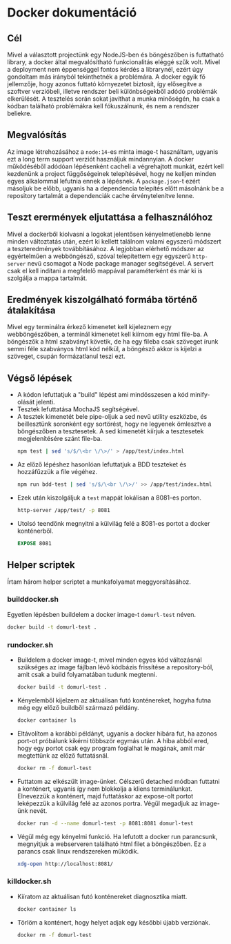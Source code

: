# Docker dokumentáció

## Cél
Mivel a választott projectünk egy NodeJS-ben és böngészőben is futtatható library, a docker által megvalósítható funkcionalitás eléggé szűk volt. Mivel a deployment nem éppenséggel fontos kérdés a librarynél, ezért úgy gondoltam más irányból tekinthetnék a problémára. A docker egyik fő jellemzője, hogy azonos futtató környezetet biztosít, így elősegítve a szoftver verzióbeli, illetve rendszer beli különbségekből adódó problémák elkerülését. A tesztelés során sokat javíthat a munka minőségén, ha csak a kódban található problémákra kell fókuszálnunk, és nem a rendszer beliekre.

## Megvalósítás
Az image létrehozásához a `node:14`-es minta image-t használtam, ugyanis ezt a long term support verziót használjuk mindannyian. A docker működéséből adódóan lépésenként cacheli a végrehajtott munkát, ezért kell kezdenünk a project függőségeinek telepítésével, hogy ne kelljen minden egyes alkalommal lefutnia ennek a lépésnek. A `package.json`-t ezért másoljuk be előbb, ugyanis ha a dependencia telepítés előtt másolnánk be a repository tartalmát a dependenciák cache érvénytelenítve lenne.

## Teszt erermények eljutattása a felhasználóhoz
Mivel a dockerből kiolvasni a logokat jelentősen kényelmetlenebb lenne minden változtatás után, ezért ki kellett találnom valami egyszerű módszert a teszteredmények továbbításához. A legjobban elérhető módszer az egyértelműen a webböngésző, szóval telepítettem egy egyszerű `http-server` nevű csomagot a Node package manager segítségével. A servert csak el kell indítani a megfelelő mappával paraméterként és már ki is szolgálja a mappa tartalmát.

## Eredmények kiszolgálható formába történő átalakítása
Mivel egy terminálra érkező kimenetet kell kijeleznem egy webböngészőben, a terminál kimenetet kell kiírnom egy html file-ba. A böngészők a html szabványt követik, de ha egy fileba csak szöveget írunk semmi féle szabványos html kód nélkül, a böngésző akkor is kijelzi a szöveget, csupán formázatlanul teszi ezt.

## Végső lépések
- A kódon lefuttatjuk a "build" lépést ami mindösszesen a kód minify-olását jelenti.
- Tesztek lefuttatása MochaJS segítségével.
- A tesztek kimenetét bele pipe-oljuk a sed nevű utility eszközbe, és beillesztünk soronként egy sortörést, hogy ne legyenek ömlesztve a böngészőben a tesztesetek. A sed kimenetét kiírjuk a tesztesetek megjelenítésére szánt file-ba.
  ```bash
  npm test | sed 's/$/\<br \/\>/' > /app/test/index.html
  ```
- Az előző lépéshez hasonlóan lefuttatjuk a BDD teszteket és hozzáfűzzük a file végéhez.
  ```bash
  npm run bdd-test | sed 's/$/\<br \/\>/' >> /app/test/index.html
  ```
- Ezek után kiszolgáljuk a `test` mappát lokálisan a 8081-es porton.
  ```bash
  http-server /app/test/ -p 8081
  ```
- Utolsó teendőnk megnyitni a külvilág felé a 8081-es portot a docker konténerből.
  ```dockerfile
  EXPOSE 8081
  ```

## Helper scriptek
Írtam három helper scriptet a munkafolyamat meggyorsításához.

### builddocker.sh
Egyetlen lépésben buildelem a docker image-t `domurl-test` néven.
  ```bash
  docker build -t domurl-test .
  ```

### rundocker.sh
- Buildelem a docker image-t, mivel minden egyes kód változásnál szükséges az image fájlban lévő kódbázis frissítése a repository-ból, amit csak a build folyamatában tudunk megtenni.
  ```bash
  docker build -t domurl-test .
  ```
- Kényelemből kijelzem az aktuálisan futó konténereket, hogyha futna még egy előző buildből származó példány.
  ```bash
  docker container ls
  ```
- Eltávolítom a korábbi példányt, ugyanis a docker hibára fut, ha azonos port-ot próbálunk kikérni többször egymás után. A hiba abból ered, hogy egy portot csak egy program foglalhat le magának, amit már megtettünk az előző futtatásnál. 
  ```bash
  docker rm -f domurl-test
  ```
- Futtatom az elkészült image-ünket. Célszerű detached módban futtatni a konténert, ugyanis így nem blokkolja a kliens terminálunkat. Elnevezzük a konténert, majd futtatáskor az expose-olt portot leképezzük a külvilág felé az azonos portra. Végül megadjuk az image-ünk nevét.
  ```bash
  docker run -d --name domurl-test -p 8081:8081 domurl-test
  ```
- Végül még egy kényelmi funkció. Ha lefutott a docker run parancsunk, megnyitjuk a webserveren található html filet a böngészőben. Ez a parancs csak linux rendszereken működik.
  ```bash
  xdg-open http://localhost:8081/
  ```

### killdocker.sh
- Kiíratom az aktuálisan futó konténereket diagnosztika miatt.
  ```bash
  docker container ls
  ```
- Törlöm a konténert, hogy helyet adjak egy későbbi újabb verziónak.
  ```bash
  docker rm -f domurl-test
  ```